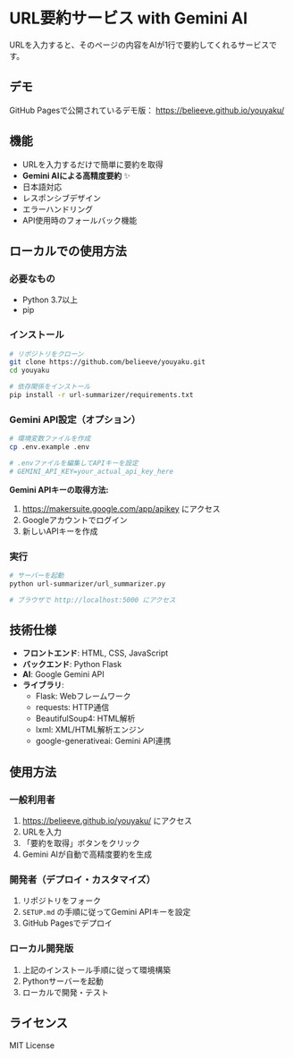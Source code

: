 # URL要約サービス with Gemini AI

URLを入力すると、そのページの内容をAIが1行で要約してくれるサービスです。

## デモ

GitHub Pagesで公開されているデモ版：
https://belieeve.github.io/youyaku/

## 機能

- URLを入力するだけで簡単に要約を取得
- **Gemini AIによる高精度要約** ✨
- 日本語対応
- レスポンシブデザイン
- エラーハンドリング
- API使用時のフォールバック機能

## ローカルでの使用方法

### 必要なもの

- Python 3.7以上
- pip

### インストール

```bash
# リポジトリをクローン
git clone https://github.com/belieeve/youyaku.git
cd youyaku

# 依存関係をインストール
pip install -r url-summarizer/requirements.txt
```

### Gemini API設定（オプション）

```bash
# 環境変数ファイルを作成
cp .env.example .env

# .envファイルを編集してAPIキーを設定
# GEMINI_API_KEY=your_actual_api_key_here
```

**Gemini APIキーの取得方法:**
1. https://makersuite.google.com/app/apikey にアクセス
2. Googleアカウントでログイン
3. 新しいAPIキーを作成

### 実行

```bash
# サーバーを起動
python url-summarizer/url_summarizer.py

# ブラウザで http://localhost:5000 にアクセス
```

## 技術仕様

- **フロントエンド**: HTML, CSS, JavaScript
- **バックエンド**: Python Flask
- **AI**: Google Gemini API
- **ライブラリ**: 
  - Flask: Webフレームワーク
  - requests: HTTP通信
  - BeautifulSoup4: HTML解析
  - lxml: XML/HTML解析エンジン
  - google-generativeai: Gemini API連携

## 使用方法

### 一般利用者
1. https://belieeve.github.io/youyaku/ にアクセス
2. URLを入力
3. 「要約を取得」ボタンをクリック
4. Gemini AIが自動で高精度要約を生成

### 開発者（デプロイ・カスタマイズ）
1. リポジトリをフォーク
2. `SETUP.md` の手順に従ってGemini APIキーを設定
3. GitHub Pagesでデプロイ

### ローカル開発版
1. 上記のインストール手順に従って環境構築
2. Pythonサーバーを起動
3. ローカルで開発・テスト

## ライセンス

MIT License
